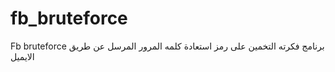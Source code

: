 # fb_bruteforce
Fb bruteforce 
برنامج فكرته التخمين على رمز استعادة كلمه المرور المرسل عن طريق الايميل 
